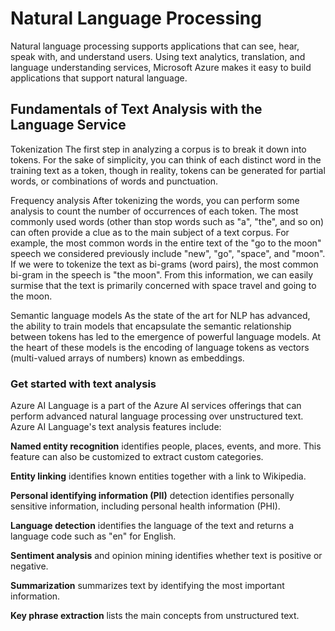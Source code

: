 # Natural Language Processing

Natural language processing supports applications that can see, hear, speak with, and understand users. Using text analytics, translation, and language understanding services, Microsoft Azure makes it easy to build applications that support natural language.

## Fundamentals of Text Analysis with the Language Service

Tokenization
The first step in analyzing a corpus is to break it down into tokens. For the sake of simplicity, you can think of each distinct word in the training text as a token, though in reality, tokens can be generated for partial words, or combinations of words and punctuation.

Frequency analysis
After tokenizing the words, you can perform some analysis to count the number of occurrences of each token. The most commonly used words (other than stop words such as "a", "the", and so on) can often provide a clue as to the main subject of a text corpus. For example, the most common words in the entire text of the "go to the moon" speech we considered previously include "new", "go", "space", and "moon". If we were to tokenize the text as bi-grams (word pairs), the most common bi-gram in the speech is "the moon". From this information, we can easily surmise that the text is primarily concerned with space travel and going to the moon.

Semantic language models
As the state of the art for NLP has advanced, the ability to train models that encapsulate the semantic relationship between tokens has led to the emergence of powerful language models. At the heart of these models is the encoding of language tokens as vectors (multi-valued arrays of numbers) known as embeddings.

### Get started with text analysis

Azure AI Language is a part of the Azure AI services offerings that can perform advanced natural language processing over unstructured text. Azure AI Language's text analysis features include:

**Named entity recognition** identifies people, places, events, and more. This feature can also be customized to extract custom categories.

**Entity linking** identifies known entities together with a link to Wikipedia.

**Personal identifying information (PII)** detection identifies personally sensitive information, including personal health information (PHI).

**Language detection** identifies the language of the text and returns a language code such as "en" for English.

**Sentiment analysis** and opinion mining identifies whether text is positive or negative.

**Summarization** summarizes text by identifying the most important information.

**Key phrase extraction** lists the main concepts from unstructured text.
